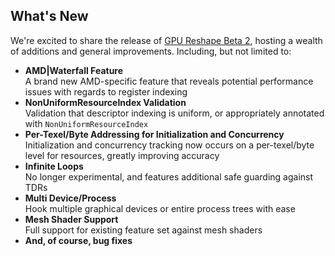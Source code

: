 ﻿## What's New

We're excited to share the release of [GPU Reshape Beta 2](https://gpuopen.com/gpu-reshape/), hosting a wealth of additions and general improvements.
Including, but not limited to:

- **AMD|Waterfall Feature**` `  
  A brand new AMD-specific feature that reveals potential performance issues with regards to register indexing
- **NonUniformResourceIndex Validation**` `  
  Validation that descriptor indexing is uniform, or appropriately annotated with `NonUniformResourceIndex`
- **Per-Texel/Byte Addressing for Initialization and Concurrency**` `  
  Initialization and concurrency tracking now occurs on a per-texel/byte level for resources, greatly improving
  accuracy
- **Infinite Loops**` `  
  No longer experimental, and features additional safe guarding against TDRs
- **Multi Device/Process**` `  
  Hook multiple graphical devices or entire process trees with ease
- **Mesh Shader Support**` `  
  Full support for existing feature set against mesh shaders
- **And, of course, bug fixes**
